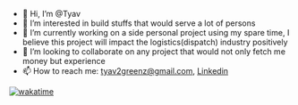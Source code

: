 - 👋 Hi, I’m @Tyav
- 👀 I’m interested in build stuffs that would serve a lot of persons
- 🌱 I’m currently working on a side personal project using my spare time, I believe this project will impact the logistics(dispatch) industry positively
- 💞️ I’m looking to collaborate on any project that would not only fetch me money but experience
- 📫 How to reach me: tyav2greenz@gmail.com, [Linkedin](https://www.linkedin.com/in/tyavmoses)

[![wakatime](https://wakatime.com/badge/user/08cb0264-1618-42b6-8f5b-864444ca5e34.svg)](https://wakatime.com/@08cb0264-1618-42b6-8f5b-864444ca5e34)

<!---
Tyav/Tyav is a ✨ special ✨ repository because its `README.md` (this file) appears on your GitHub profile.
You can click the Preview link to take a look at your changes.
--->
